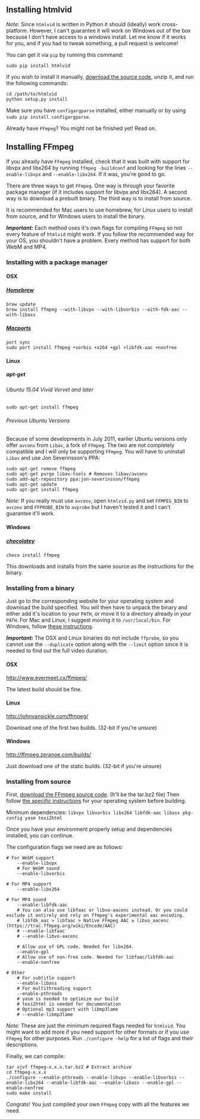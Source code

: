 ## Installing htmlvid

*Note*: Since `htmlvid` is written in Python it should (ideally) work cross-platform. However, I can't guarantee it will work on Windows out of the box because I don't have access to a windows install. Let me know if it works for you, and if you had to tweak something, a pull request is welcome!

You can get it via `pip` by running this command:

    sudo pip install htmlvid

If you wish to install it manually, [download the source code](https://github.com/razasyedh/htmlvid/archive/master.zip), unzip it, and run the following commands:

    cd /path/to/htmlvid
    python setup.py install

Make sure you have `configargparse` installed, either manually or by using `sudo pip install configargparse`.

Already have `FFmpeg`? You might not be finished yet! Read on.

## Installing FFmpeg

If you already have `FFmpeg` installed, check that it was built with support for libvpx and libx264 by running `ffmpeg -buildconf` and looking for the lines `--enable-libvpx` and `--enable-libx264`. If it was, you're good to go.

<!--Include info about avconv deprecation warning here.-->

There are three ways to get `FFmpeg`. One way is through your favorite package manager (if it includes support for libvpx and libx264). A second way is to download a prebuilt binary. The third way is to install from source.

It is recommended for Mac users to use homebrew, for Linux users to install from source, and for Windows users to install the binary.

***Important:*** Each method uses it's own flags for compiling `FFmpeg` so not every feature of `htmlvid` might work. If you follow the recommended way for your OS, you shouldn't have a problem. Every method has support for both WebM and MP4.

### Installing with a package manager

#### OSX

##### [Homebrew](http://brew.sh/)

<!--https://github.com/Homebrew/homebrew/blob/master/Library/Formula/ffmpeg.rb-->

    brew update
    brew install ffmpeg --with-libvpx --with-libvorbis --with-fdk-aac --with-libass

##### [Macports](https://www.macports.org/)

<!--https://trac.macports.org/browser/trunk/dports/multimedia/ffmpeg/Portfile-->

<!--TODO: Make sure this works. gel and nonfree seem to be variants, not flags-->
    port sync
    sudo port install ffmpeg +vorbis +x264 +gpl +libfdk-aac +nonfree

<!--Missing aac and ass
##### [Fink](http://www.finkproject.org/)

http://pdb.finkproject.org/pdb/package.php/ffmpeg

    # From source
    fink selfupdate
    fink install ffmpeg
-->

#### Linux

##### apt-get

###### Ubuntu 15.04 Vivid Vervet and later

<!--https://launchpad.net/ubuntu/+source/ffmpeg-->

    sudo apt-get install ffmpeg

###### Previous Ubuntu Versions

<!--TODO: Test if the Libav ffmpeg compatibility wrapper is sufficient for htmlvid. If so, users might be able to stick with avconv-->

<!--https://launchpad.net/~jon-severinsson/+archive/ubuntu/ffmpeg-->

Because of some developments in July 2011, earlier Ubuntu versions only offer `avconv` from `Libav`, a fork of `FFmpeg`. The two are not completely compatible and I will only be supporting `FFmpeg`. You will have to uninstall `Libav` and use Jon Severinsson's PPA:

    sudo apt-get remove ffmpeg
    sudo apt-get purge libav-tools # Removes libav/avconv
    sudo add-apt-repository ppa:jon-severinsson/ffmpeg
    sudo apt-get update
    sudo apt-get install ffmpeg

*Note:* If you really must use `avconv`, open `htmlvid.py` and set `FFMPEG_BIN` to `avconv` and `FFPROBE_BIN` to `avprobe` but I haven't tested it and I can't guarantee it'll work.

#### Windows

##### [chocolatey](https://chocolatey.org/)

<!--https://chocolatey.org/packages/ffmpeg-->

    choco install ffmpeg

This downloads and installs from the same source as the instructions for the binary.

### Installing from a binary

Just go to the corresponding website for your operating system and download the build specified. You will then have to unpack the binary and either add it's location to your `PATH`, or move it to a directory already in your `PATH`. For Mac and Linux, I suggest moving it to `/usr/local/bin`. For Windows, follow [these instructions](http://www.wikihow.com/Install-FFmpeg-on-Windows#Enabling_FFmpeg_in_the_Command_Line_sub).

***Important:*** The OSX and Linux binaries do not include `ffprobe`, so you cannot use the `--duplicate` option along with the `--limit` option since it is needed to find out the full video duration.

#### OSX

http://www.evermeet.cx/ffmpeg/

The latest build should be fine.

#### Linux

http://johnvansickle.com/ffmpeg/

Download one of the first two builds. (32-bit if you're unsure)

#### Windows

http://ffmpeg.zeranoe.com/builds/

Just download one of the static builds. (32-bit if you're unsure)

### Installing from source

First, [download the FFmpeg source code](https://www.ffmpeg.org/download.html). (It'll be the tar.bz2 file) Then follow [the specific instructions](http://trac.ffmpeg.org/wiki/CompilationGuide) for your operating system before building.

Minimum dependencies: `libvpx libvorbis libx264 libfdk-aac libass pkg-config yasm texi2html`

Once you have your environment properly setup and dependencies installed, you can continue.

The configuration flags we need are as follows:

    # For WebM support
        --enable-libvpx
        # For WebM sound
        --enable-libvorbis

    # For MP4 support
        --enable-libx264

    # For MP4 sound
        --enable-libfdk-aac
        # You can also use libfaac or libvo-aacenc instead. Or you could exclude it entirely and rely on ffmpeg's experimental aac encoding.
        # libfdk_aac > libfaac > Native FFmpeg AAC ≥ libvo_aacenc (https://trac.ffmpeg.org/wiki/Encode/AAC)
        # --enable-libfaac
        # --enable-libvo-aacenc

        # Allow use of GPL code. Needed for libx264.
        --enable-gpl
        # Allow use of non-free code. Needed for libfaac/libfdk-aac
        --enable-nonfree

    # Other
        # For subtitle support
        --enable-libass
        # For multithreading support
        --enable-pthreads
        # yasm is needed to optimize our build
        # texi2html is needed for documentation
        # Optional mp3 support with libmp3lame
        # --enable-libmp3lame

*Note:* These are just the minimum required flags needed for `htmlvid`. You might want to add more if you need support for other formats or if you use `FFmpeg` for other purposes. Run `./configure -help` for  a list of flags and their descriptions.

Finally, we can compile:

    tar xjvf ffmpeg-x.x.x.tar.bz2 # Extract archive
    cd ffmpeg-x.x.x
    ./configure --enable-pthreads --enable-libvpx --enable-libvorbis --enable-libx264 --enable-libfdk-aac --enable-libass --enable-gpl --enable-nonfree
    sudo make install

Congrats! You just compiled your own `FFmpeg` copy with all the features we need.
